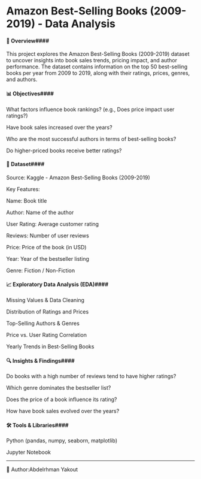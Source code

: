 # Amazon Best-Selling Books (2009-2019) - Data Analysis

#### 📌 Overview####

This project explores the Amazon Best-Selling Books (2009-2019) dataset to uncover insights into book sales trends, pricing impact, and author performance. The dataset contains information on the top 50 best-selling books per year from 2009 to 2019, along with their ratings, prices, genres, and authors.

#### 📊 Objectives####

What factors influence book rankings? (e.g., Does price impact user ratings?)

Have book sales increased over the years?

Who are the most successful authors in terms of best-selling books?

Do higher-priced books receive better ratings?

#### 📂 Dataset####

Source: Kaggle - Amazon Best-Selling Books (2009-2019)

Key Features:

Name: Book title

Author: Name of the author

User Rating: Average customer rating

Reviews: Number of user reviews

Price: Price of the book (in USD)

Year: Year of the bestseller listing

Genre: Fiction / Non-Fiction

#### 📈 Exploratory Data Analysis (EDA)####

Missing Values & Data Cleaning

Distribution of Ratings and Prices

Top-Selling Authors & Genres

Price vs. User Rating Correlation

Yearly Trends in Best-Selling Books

#### 🔍 Insights & Findings####

Do books with a high number of reviews tend to have higher ratings?

Which genre dominates the bestseller list?

Does the price of a book influence its rating?

How have book sales evolved over the years?

#### 🛠️ Tools & Libraries####

Python (pandas, numpy, seaborn, matplotlib)

Jupyter Notebook

-----------------------------

🚀 Author:Abdelrhman Yakout
